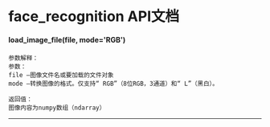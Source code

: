 # face_recognition API文档

#### load_image_file(file, mode='RGB')

~~~makedown
参数解释：
参数：
file –图像文件名或要加载的文件对象
mode –转换图像的格式。仅支持“ RGB”（8位RGB，3通道）和“ L”（黑白）。

返回值：
图像内容为numpy数组（ndarray）
~~~

***



